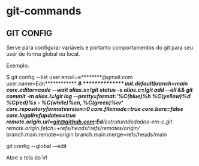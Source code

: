 # git-commands

## GIT CONFIG
Serve para configurar variáveis e portanto comportamentos do git para  seu user de forma global ou local. 

Exemplo:

$ git config --list
user.email=e********@gmail.com
user.name=Edn************ *********8 **************
init.defaultbranch=main
core.editor=code --wait
alias.s=!git status -s
alias.c=!git add --all && git commit -m
alias.l=!git log --pretty=format:'%C(blue)%h %C(yellow)%d %C(red)%s - %C(white)%cn, %C(green)%cr'
core.repositoryformatversion=0
core.filemode=true
core.bare=false
core.logallrefupdates=true
remote.origin.url=git@github.com:Ed*******/estruturadedados-em-c.git
remote.origin.fetch=+refs/heads/*:refs/remotes/origin/*
branch.main.remote=origin
branch.main.merge=refs/heads/main

git config --global --edit

Abre a tela do VI

